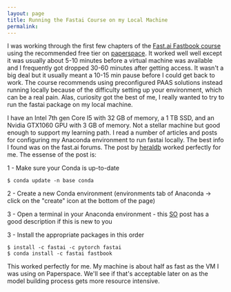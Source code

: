 ```yaml
---
layout: page
title: Running the Fastai Course on my Local Machine
permalink: 
---
```


I was working through the first few chapters of the <a href='https://course.fast.ai/'>Fast.ai Fastbook course</a> using the recommended free tier on <a href='https://www.paperspace.com/'>paperspace</a>. It worked well well except it was usually about 5-10 minutes before a virtual machine was available and I frequently got dropped 30-60 minutes after getting access. It wasn't a big deal but it usually meant a 10-15 min pause before I could get back to work. The course recommends using  preconfigured PAAS solutions instead running locally because of the difficulty setting up your environment, which can be a real pain. Alas, curiosity got the best of me, I really wanted to try to run the fastai package on my local machine. 

I have an Intel 7th gen Core I5 with 32 GB of memory, a 1 TB SSD, and an Nvidia GTX1060 GPU with 3 GB of memory. Not a stellar machine but good enough to support my learning path. I read a number of articles and posts for configuring my Anaconda environment to run fastai locally. The best info I found was on the fast.ai forums. The post by <a href='https://www.paperspace.com/'>heraldb</a> worked perfectly for me. The essense of the post is:

1 - Make sure your Conda is up-to-date

    $ conda update -n base conda

2 - Create a new Conda environment (environments tab of Anaconda -> click on the "create" icon at the bottom of the page)

3 - Open a terminal in your Anaconda environment - this <a href='https://stackoverflow.com/a/45197778/11041785'>SO</a> post has a good description if this is new to you 

3 - Install the appropriate packages in this order
    
    $ install -c fastai -c pytorch fastai
    $ conda install -c fastai fastbook

This worked perfectly for me. My machine is about half as fast as the VM I was using on Paperspace. We'll see if that's acceptable later on as the model building process gets more resource intensive. 
